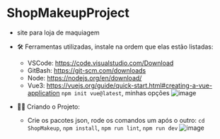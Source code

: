 # ShopMakeupProject
- site para loja de maquiagem

- :hammer_and_wrench: Ferramentas utilizadas, instale na ordem que elas estão listadas: 
  - VSCode: https://code.visualstudio.com/Download
  - GitBash: https://git-scm.com/downloads
  - Node: https://nodejs.org/en/download/ 
  - Vue3:  https://vuejs.org/guide/quick-start.html#creating-a-vue-application ```npm init vue@latest```, minhas opções
  ![image](https://user-images.githubusercontent.com/47541659/215236552-f0455e6c-be75-4314-adf7-3a6d0d3b1e22.png)
 
- :construction_worker_woman:	 Criando o Projeto:
  - Crie os pacotes json, rode os comandos  um após o outro: ```cd ShopMakeup```, ```npm install```, ```npm run lint```, ```npm run dev```
  ![image](https://user-images.githubusercontent.com/47541659/215236782-3d886255-055a-482e-b180-498389c97d18.png)
  
